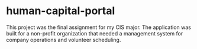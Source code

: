 # human-capital-portal
This project was the final assignment for my CIS major. The application was built for a non-profit organization that needed a management system for company operations and volunteer scheduling.
